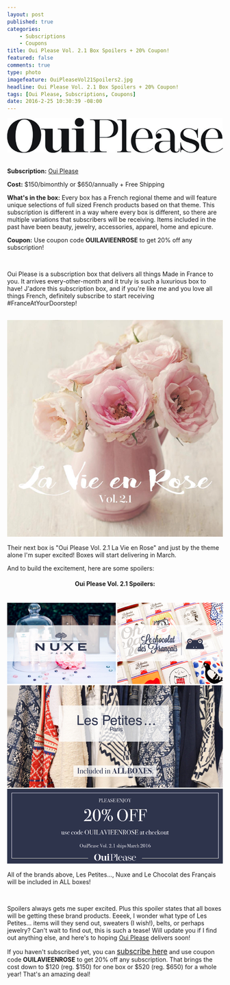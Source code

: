 ```yaml
---
layout: post
published: true
categories: 
    - Subscriptions
    - Coupons
title: Oui Please Vol. 2.1 Box Spoilers + 20% Coupon!
featured: false
comments: true
type: photo
imagefeature: OuiPleaseVol21Spoilers2.jpg
headline: Oui Please Vol. 2.1 Box Spoilers + 20% Coupon!
tags: [Oui Please, Subscriptions, Coupons]
date: 2016-2-25 10:30:39 -08:00
---
```


<center><a href="http://ouipleasebox.com" target="_blank">
<img src="/images/OuiPleaseLogo.jpg" border="0" style="border:none;max-width:100%;" alt="Oui Please" />
</a></center>
<br>
<p><b>Subscription:</b> <a href="http://ouipleasebox.com" target="_blank">Oui Please</a></p>
<p><b>Cost:</b> $150/bimonthly or $650/annually + Free Shipping</p>
<p><b>What's in the box:</b> Every box has a French regional theme and will feature unique selections of full sized French products based on that theme. This subscription is different in a way where every box is different, so there are multiple variations that subscribers will be receiving. Items included in the past have been beauty, jewelry, accessories, apparel, home and epicure.</p>
<p><b>Coupon:</b> Use coupon code <b>OUILAVIEENROSE</b> to get 20% off any subscription!</p>
<br>

<p>Oui Please is a subscription box that delivers all things Made in France to you. It arrives every-other-month and it truly is such a luxurious box to have! J'adore this subscription box, and if you're like me and you love all things French, definitely subscribe to start receiving #FranceAtYourDoorstep!</p>

<br>

<center><a href="http://ouipleasebox.com" target="_blank">
<img src="/images/OuiPleaseVol21.png" border="0" style="border:none;max-width:100%;" alt="Oui Please Vol. 2.1 La Vie en Rose" />
</a></center>

<p><i class="icon-dropbox"></i> Their next box is "Oui Please Vol. 2.1 La Vie en Rose" and just by the theme alone I'm super excited! Boxes will start delivering in March.</p>

<p>And to build the excitement, here are some spoilers:</p>

<center><H4>Oui Please Vol. 2.1 Spoilers:</H4></center>

<br>

<center><a href="http://ouipleasebox.com" target="_blank">
<img src="/images/OuiPleaseVol21Spoilers.jpg" border="0" style="border:none;max-width:100%;" alt="Oui Please 2.1 Spoilers" />
</a></center>

<p>All of the brands above, Les Petites..., Nuxe and Le Chocolat des Français will be included in ALL boxes!</p>

<br>

<p><i class="icon-exclamation-sign"></i> Spoilers always gets me super excited. Plus this spoiler states that all boxes will be getting these brand products. Eeeek, I wonder what type of Les Petites... items will they send out, sweaters (I wish!), belts, or perhaps jewelry? Can't wait to find out, this is such a tease! Will update you if I find out anything else, and here's to hoping <a href="http://ouipleasebox.com" target="_blank">Oui Please</a> delivers soon!</p>

<p>If you haven't subscribed yet, you can <a href="http://ouipleasebox.com" target="_blank"><big>subscribe here</big></a> and use coupon code <b>OUILAVIEENROSE</b> to get 20% off any subscription. That brings the cost down to $120 (reg. $150) for one box or $520 (reg. $650) for a whole year! That's an amazing deal!</p>
